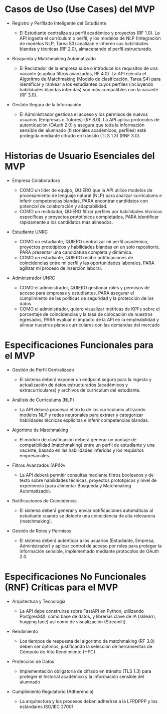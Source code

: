#   Casos de Uso (Use Cases) del MVP

-   Registro y Perfilado Inteligente del Estudiante
    -   El Estudiante centraliza su perfil académico y proyectos (RF 1.0). La API ingesta el currículum o perfil, y los modelos de NLP (Integración de modelos NLP, Tarea S3) analizan e infieren sus habilidades blandas y técnicas (RF 2.0), almacenando el perfil estructurado.

-   Búsqueda y Matchmaking Automatizado
    -   El Reclutador de la empresa sube o introduce los requisitos de una vacante (o aplica filtros avanzados, RF 4.0). La API ejecuta el Algoritmo de Matchmaking (Modelo de clasificación, Tarea S4) para identificar y rankear a los estudiantes cuyos perfiles (incluyendo habilidades blandas inferidas) son más compatibles con la vacante (RF 3.0).

-   Gestión Segura de la Información
    -   El Administrador gestiona el acceso y los permisos de nuevos usuarios (Empresas o Tutores) (RF 8.0). La API aplica protocolos de autenticación (OAuth 2.0) y asegura que toda la información sensible del alumnado (historiales académicos, perfiles) esté protegida mediante cifrado en tránsito (TLS 1.3) (RNF 3.0).

#   Historias de Usuario Esenciales del MVP

-   Empresa Colaboradora
    -   COMO un líder de equipo, QUIERO que la API utilice modelos de procesamiento de lenguaje natural (NLP) para analizar currículums e inferir competencias blandas, PARA encontrar candidatos con potencial de colaboración y adaptabilidad.
    -   COMO un reclutador, QUIERO filtrar perfiles por habilidades técnicas específicas y proyectos prototípicos completados, PARA identificar rápidamente a los candidatos más alineados.

-   Estudiante UNRC
    -   COMO un estudiante, QUIERO centralizar mi perfil académico, proyectos prototípicos y habilidades blandas en un solo repositorio, PARA presentar una candidatura completa y dinámica.
    -   COMO un estudiante, QUIERO recibir notificaciones de coincidencias entre mi perfil y las oportunidades laborales, PARA agilizar mi proceso de inserción laboral.

-   Administrador UNRC
    -   COMO el administrador, QUIERO gestionar roles y permisos de acceso para empresas y estudiantes, PARA asegurar el cumplimiento de las políticas de seguridad y la protección de los datos.
    -   COMO el administrador, quiero visualizar métricas de KPI's sobre el porcentaje de coincidencias y la tasa de colocación de nuestros egresados, PARA evaluar el impacto de la API en la empleabilidad y alinear nuestros planes curriculares con las demandas del mercado

#   Especificaciones Funcionales para el MVP

-   Gestión de Perfil Centralizado
    -   El sistema deberá exponer un endpoint seguro para la ingesta y actualización de datos estructurados (académicos y extracurriculares) y archivos de currículum del estudiante.

-   Análisis de Currículums (NLP)
    -   La API deberá procesar el texto de los currículums utilizando modelos NLP y redes neuronales para extraer y categorizar habilidades técnicas explícitas e inferir competencias blandas.

-   Algoritmo de Matchmaking
    -   El módulo de clasificación deberá generar un puntaje de compatibilidad (matchmaking) entre un perfil de estudiante y una vacante, basado en las habilidades inferidas y los requisitos empresariales.

-   Filtros Avanzados (API)◊v
    -  La API deberá permitir consultas mediante filtros booleanos y de texto sobre habilidades técnicas, proyectos prototípicos y nivel de experiencia (para alimentar Búsqueda y Matchmaking Automatizado).

-   Notificaciones de Coincidencia
    -   El sistema deberá generar y enviar notificaciones automáticas al estudiante cuando se detecte una coincidencia de alta relevancia (matchmaking).

-   Gestión de Roles y Permisos
    -   El sistema deberá autenticar a los usuarios (Estudiante, Empresa, Administrador) y aplicar control de acceso por roles para proteger la información sensible, implementado mediante protocolos de OAuth 2.0.

#   Especificaciones No Funcionales (RNF) Críticas para el MVP

-   Arquitectura y Tecnología
    -   La API debe construirse sobre FastAPI en Python, utilizando PostgresSQL como base de datos, y librerías clave de IA (sklearn, hugging face) así como de visualización (Streamlit).

-   Rendimiento
    -   Los tiempos de respuesta del algoritmo de matchmaking (RF 3.0) deben ser óptimos, justificando la selección de herramientas de Cómputo de Alto Rendimiento (HPC).

-   Protección de Datos
    -   Implementación obligatoria de cifrado en tránsito (TLS 1.3) para proteger el historial académico y la información sensible del alumnado

-   Cumplimiento Regulatorio (Adherencia)
    -   La arquitectura y los procesos deben adherirse a la LFPDPPP y los estándares ISO/IEC 27001.

#   
